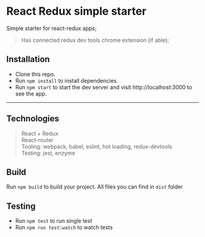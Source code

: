 # React Redux simple starter
Simple starter for react-redux apps;

>Has connected redux dev tools chrome extension (if able);

## Installation
- Clone this repo.
- Run `npm install` to install dependencies.
- Run `npm start` to start the dev server and visit http://localhost:3000 to see the app.

----------
## Technologies
> React + Redux  
> React-router  
> Tooling: webpack, babel, eslint, hot loading, redux-devtools  
> Testing: jest, enzyme

## Build
Run `npm build` to build your project. All files you can find in `dist` folder

## Testing

- Run `npm test` to run single test
- Run `npm run test:watch` to watch tests